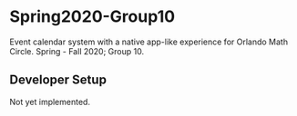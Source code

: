 # Spring2020-Group10

Event calendar system with a native app-like experience for Orlando Math Circle. Spring - Fall 2020; Group 10.

## Developer Setup

Not yet implemented.
